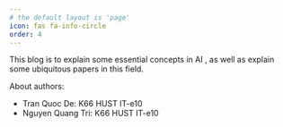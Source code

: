 ```yaml
---
# the default layout is 'page'
icon: fas fa-info-circle
order: 4
---
```


<!-- > Add Markdown syntax content to file `_tabs/about.md`{: .filepath } and it will show up on this page.
{: .prompt-tip } -->

This blog is to explain some essential concepts in AI , as well as explain some ubiquitous papers in this field.

About authors: 
* Tran Quoc De: K66 HUST IT-e10
* Nguyen Quang Tri: K66 HUST IT-e10